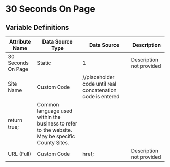 # 30 Seconds On Page

### 

## Variable Definitions

| Attribute Name|Data Source Type|Data Source|Description|
| --- | --- | --- | --- |
|30 Seconds On Page|Static|1|Description not provided|
|Site Name|Custom Code|//placeholder code until real concatenation code is entered
return true;|Common language used within the business to refer to the website. May be specific County Sites.|
|URL (Full)|Custom Code|href;|Description not provided|




